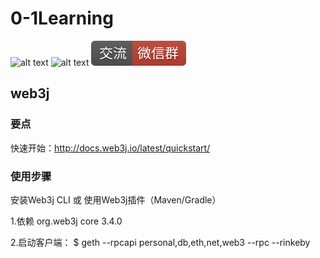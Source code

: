 # 0-1Learning

![alt text](../../static/common/svg/luoxiaosheng.svg "公众号")
![alt text](../../static/common/svg/luoxiaosheng_learning.svg "学习")
![alt text](../../static/common/svg/luoxiaosheng_wechat.svg "微信")


## web3j

### 要点

快速开始：http://docs.web3j.io/latest/quickstart/

### 使用步骤
安装Web3j CLI 或 使用Web3j插件（Maven/Gradle）


1.依赖
<dependency>
  <groupId>org.web3j</groupId>
  <artifactId>core</artifactId>
  <version>3.4.0</version>
</dependency>

2.启动客户端：
$ geth --rpcapi personal,db,eth,net,web3 --rpc --rinkeby